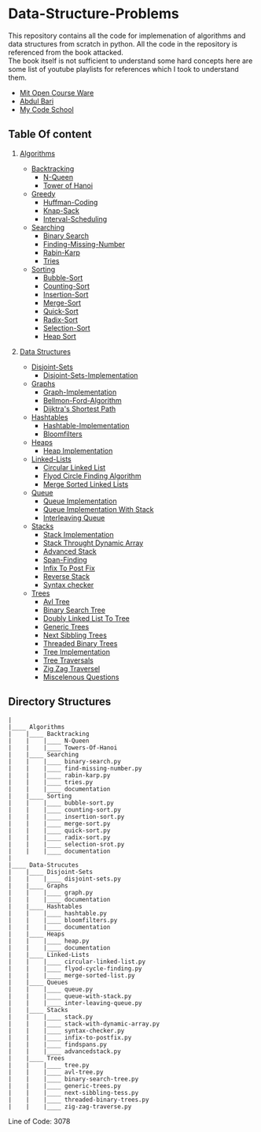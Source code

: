 # Data-Structure-Problems
This repository contains all the code for implemenation of algorithms and data structures from scratch in python.
All the code in the repository is referenced from the book attacked.<br>
The book itself is not sufficient to understand some hard concepts here are some list of youtube playlists for references which I took to understand them.
* [Mit Open Course Ware](https://www.youtube.com/watch?v=HtSuA80QTyo&list=PLUl4u3cNGP61Oq3tWYp6V_F-5jb5L2iHb)
* [Abdul Bari](https://www.youtube.com/watch?v=0IAPZzGSbME&list=PLDN4rrl48XKpZkf03iYFl-O29szjTrs_O)
* [My Code School](https://www.youtube.com/watch?v=92S4zgXN17o&list=PL2_aWCzGMAwI3W_JlcBbtYTwiQSsOTa6P)

## Table Of content
1. [Algorithms](https://github.com/shubhamg2404/Data-Structure-Problems/tree/master/Algorithms)
    * [Backtracking](https://github.com/shubhamg2404/Data-Structure-Problems/tree/master/Algorithms/Backtracking)
        * [N-Queen](https://github.com/shubhamg2404/Data-Structure-Problems/blob/master/Algorithms/Backtracking/N-Queen/N-Queen.js)
        * [Tower of Hanoi](https://github.com/shubhamg2404/Data-Structure-Problems/blob/master/Algorithms/Backtracking/Towers-of-Hanoi/Towers-of-Hanoi.js)
    * [Greedy](https://github.com/shubhamg2404/Data-Structure-Problems/tree/master/Algorithms/Greedy)
        * [Huffman-Coding](https://github.com/shubhamg2404/Data-Structure-Problems/blob/master/Algorithms/Greedy/huffman-coding.py)
        * [Knap-Sack](https://github.com/shubhamg2404/Data-Structure-Problems/blob/master/Algorithms/Greedy/knap-stack.py)
        * [Interval-Scheduling](https://github.com/shubhamg2404/Data-Structure-Problems/blob/master/Algorithms/Greedy/shortest-interval.py)
    * [Searching](https://github.com/shubhamg2404/Data-Structure-Problems/tree/master/Algorithms/Searching)
        * [Binary Search](https://github.com/shubhamg2404/Data-Structure-Problems/blob/master/Algorithms/Searching/binary-search.py)
        * [Finding-Missing-Number](https://github.com/shubhamg2404/Data-Structure-Problems/blob/master/Algorithms/Greedy/shortest-interval.py)
        * [Rabin-Karp](https://github.com/shubhamg2404/Data-Structure-Problems/blob/master/Algorithms/Searching/rabin-krap.py)
        * [ Tries ](https://github.com/shubhamg2404/Data-Structure-Problems/blob/master/Algorithms/Searching/tries.py)
    * [Sorting](https://github.com/shubhamg2404/Data-Structure-Problems/tree/master/Algorithms/Sorting)
        * [Bubble-Sort](https://github.com/shubhamg2404/Data-Structure-Problems/blob/master/Algorithms/Sorting/bubble-sort.py)
        * [Counting-Sort](https://github.com/shubhamg2404/Data-Structure-Problems/blob/master/Algorithms/Sorting/counting-sort.py)
        * [Insertion-Sort](https://github.com/shubhamg2404/Data-Structure-Problems/blob/master/Algorithms/Sorting/insertion-sort.py)
        * [Merge-Sort](https://github.com/shubhamg2404/Data-Structure-Problems/blob/master/Algorithms/Sorting/merge-sort.py)
        * [Quick-Sort](https://github.com/shubhamg2404/Data-Structure-Problems/blob/master/Algorithms/Sorting/quick-sort.py)
        * [Radix-Sort](https://github.com/shubhamg2404/Data-Structure-Problems/blob/master/Algorithms/Sorting/radix-sort.py)
        * [Selection-Sort](https://github.com/shubhamg2404/Data-Structure-Problems/blob/master/Algorithms/Sorting/selection-sort.py)
        * [Heap Sort](https://github.com/shubhamg2404/Data-Structure-Problems/blob/master/Data-Structures/Heaps/heap.py)
    
2. [Data Structures](https://github.com/shubhamg2404/Data-Structure-Problems/tree/master/Data-Structures)
    * [Disjoint-Sets](https://github.com/shubhamg2404/Data-Structure-Problems/tree/master/Data-Structures/Disjoint-sets)
        * [Disjoint-Sets-Implementation](https://github.com/shubhamg2404/Data-Structure-Problems/blob/master/Data-Structures/Disjoint-sets/disjoint-sets.py)
    * [Graphs](https://github.com/shubhamg2404/Data-Structure-Problems/tree/master/Data-Structures/Graphs)
        * [Graph-Implementation](https://github.com/shubhamg2404/Data-Structure-Problems/blob/master/Data-Structures/Graphs/graph.py)
        * [Bellmon-Ford-Algorithm](https://github.com/shubhamg2404/Data-Structure-Problems/blob/master/Data-Structures/Graphs/graph.py)
        * [Dijktra's Shortest Path](https://github.com/shubhamg2404/Data-Structure-Problems/blob/master/Data-Structures/Graphs/graph.py)
    * [Hashtables](https://github.com/shubhamg2404/Data-Structure-Problems/tree/master/Data-Structures/Hashtables)
        * [Hashtable-Implementation](https://github.com/shubhamg2404/Data-Structure-Problems/blob/master/Data-Structures/Hashtables/hashtable.py)
        * [Bloomfilters](https://github.com/shubhamg2404/Data-Structure-Problems/blob/master/Data-Structures/Hashtables/bloomfilters.py)
    * [Heaps](https://github.com/shubhamg2404/Data-Structure-Problems/tree/master/Data-Structures/Heaps)
        * [Heap Implementation](https://github.com/shubhamg2404/Data-Structure-Problems/blob/master/Data-Structures/Heaps/heap.py)
    * [Linked-Lists](https://github.com/shubhamg2404/Data-Structure-Problems/tree/master/Data-Structures/Linked-Lists)
        * [Circular Linked List](https://github.com/shubhamg2404/Data-Structure-Problems/blob/master/Data-Structures/Linked-Lists/circular_linked_list.py)
        * [Flyod Circle Finding Algorithm](https://github.com/shubhamg2404/Data-Structure-Problems/blob/master/Data-Structures/Linked-Lists/flyod_cycle_finding_algorithm.py)
        * [Merge Sorted Linked Lists](https://github.com/shubhamg2404/Data-Structure-Problems/blob/master/Data-Structures/Linked-Lists/merge_sorted_linked_list.py)
    * [Queue](https://github.com/shubhamg2404/Data-Structure-Problems/tree/master/Data-Structures/Queue)
        * [Queue Implementation](https://github.com/shubhamg2404/Data-Structure-Problems/blob/master/Data-Structures/Queue/queue.py)
        * [Queue Implementation With Stack](https://github.com/shubhamg2404/Data-Structure-Problems/blob/master/Data-Structures/Queue/queue-with-stack.py)
        * [ Interleaving Queue](https://github.com/shubhamg2404/Data-Structure-Problems/blob/master/Data-Structures/Queue/inter-leaving-queue.py)
    * [Stacks](https://github.com/shubhamg2404/Data-Structure-Problems/tree/master/Data-Structures/Stacks)
        * [ Stack Implementation](https://github.com/shubhamg2404/Data-Structure-Problems/blob/master/Data-Structures/Stacks/stack.py)
        * [ Stack Throught Dynamic Array](https://github.com/shubhamg2404/Data-Structure-Problems/blob/master/Data-Structures/Stacks/stackwithdynamicarray.py)
        * [ Advanced Stack](https://github.com/shubhamg2404/Data-Structure-Problems/blob/master/Data-Structures/Stacks/advancedstack.py)
        * [Span-Finding](https://github.com/shubhamg2404/Data-Structure-Problems/blob/master/Data-Structures/Stacks/findspan.py)
        * [Infix To Post Fix](https://github.com/shubhamg2404/Data-Structure-Problems/blob/master/Data-Structures/Stacks/infixtopostfix.py)
        * [Reverse Stack](https://github.com/shubhamg2404/Data-Structure-Problems/blob/master/Data-Structures/Stacks/stackutils.py)
        * [Syntax checker](https://github.com/shubhamg2404/Data-Structure-Problems/blob/master/Data-Structures/Stacks/syntaxchecker.py)
    * [Trees](https://github.com/shubhamg2404/Data-Structure-Problems/tree/master/Data-Structures/Trees)
        * [Avl Tree](https://github.com/shubhamg2404/Data-Structure-Problems/blob/master/Data-Structures/Trees/avl-tree.py)
        * [Binary Search Tree](https://github.com/shubhamg2404/Data-Structure-Problems/blob/master/Data-Structures/Trees/binary_search_tree.py)
        * [Doubly Linked List To Tree](https://github.com/shubhamg2404/Data-Structure-Problems/blob/master/Data-Structures/Trees/dll-to-bst.py)
        * [Generic Trees](https://github.com/shubhamg2404/Data-Structure-Problems/blob/master/Data-Structures/Trees/generic-trees.py)
        * [Next Sibbling Trees](https://github.com/shubhamg2404/Data-Structure-Problems/blob/master/Data-Structures/Trees/next_sibbling_connectivity.py)
        * [ Threaded Binary Trees](https://github.com/shubhamg2404/Data-Structure-Problems/blob/master/Data-Structures/Trees/threaded_binary_trees.py)
        * [Tree Implementation](https://github.com/shubhamg2404/Data-Structure-Problems/blob/master/Data-Structures/Trees/tree.py)
        * [Tree Traversals](https://github.com/shubhamg2404/Data-Structure-Problems/blob/master/Data-Structures/Trees/tree.py)
        * [Zig Zag Traversel](https://github.com/shubhamg2404/Data-Structure-Problems/blob/master/Data-Structures/Trees/zig_zag_traverse.py)
        * [Miscelenous Questions](https://github.com/shubhamg2404/Data-Structure-Problems/blob/master/Data-Structures/Trees/utils.py)

## Directory Structures
```
|
|____ Algorithms
|    |____ Backtracking
|    |    |____ N-Queen
|    |    |____ Towers-Of-Hanoi
|    |____ Searching
|    |    |____ binary-search.py
|    |    |____ find-missing-number.py
|    |    |____ rabin-karp.py
|    |    |____ tries.py
|    |    |____ documentation
|    |____ Sorting
|    |    |____ bubble-sort.py
|    |    |____ counting-sort.py
|    |    |____ insertion-sort.py
|    |    |____ merge-sort.py
|    |    |____ quick-sort.py
|    |    |____ radix-sort.py
|    |    |____ selection-srot.py
|    |    |____ documentation
|
|____ Data-Strucutes
|    |____ Disjoint-Sets
|    |    |____ disjoint-sets.py
|    |____ Graphs
|    |    |____ graph.py
|    |    |____ documentation
|    |____ Hashtables
|    |    |____ hashtable.py
|    |    |____ bloomfilters.py
|    |    |____ documentation
|    |____ Heaps
|    |    |____ heap.py
|    |    |____ documentation
|    |____ Linked-Lists
|    |    |____ circular-linked-list.py
|    |    |____ flyod-cycle-finding.py
|    |    |____ merge-sorted-list.py
|    |____ Queues
|    |    |____ queue.py
|    |    |____ queue-with-stack.py
|    |    |____ inter-leaving-queue.py
|    |____ Stacks
|    |    |____ stack.py
|    |    |____ stack-with-dynamic-array.py
|    |    |____ syntax-checker.py
|    |    |____ infix-to-postfix.py
|    |    |____ findspans.py
|    |    |____ advancedstack.py
|    |____ Trees
|    |    |____ tree.py
|    |    |____ avl-tree.py
|    |    |____ binary-search-tree.py
|    |    |____ generic-trees.py
|    |    |____ next-sibbling-tess.py
|    |    |____ threaded-binary-trees.py
|    |    |____ zig-zag-traverse.py
```

Line of Code: 3078